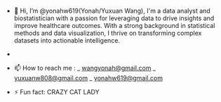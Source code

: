 - 👋 Hi, I’m @yonahw619(Yonah/Yuxuan Wang), I'm a data analyst and biostatistician with a passion for leveraging data to drive insights and improve healthcare outcomes. With a strong background in statistical methods and data visualization, I thrive on transforming complex datasets into actionable intelligence.
- 
- 📫 How to reach me : _ wangyonah@gmail.com
                        _ yuxuanw808@gmail.com
                         _ yonahw619@gmail.com

- ⚡ Fun fact: CRAZY CAT LADY 

<!---
yonahw619/yonahw619 is a ✨ special ✨ repository because its `README.md` (this file) appears on your GitHub profile.
You can click the Preview link to take a look at your changes.
--->
